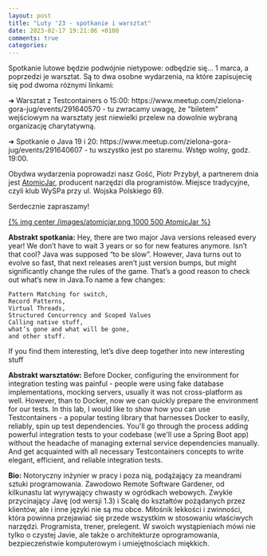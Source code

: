 ```yaml
---
layout: post
title: "Luty '23 - spotkanie i warsztat"
date: 2023-02-17 19:21:06 +0100
comments: true
categories: 
---
```


Spotkanie lutowe będzie podwójnie nietypowe: odbędzie się... 1 marca, a poprzedzi je warsztat. Są to dwa osobne wydarzenia, na które zapisujecię się pod dwoma różnymi linkami:
<p>
➜ Warsztat z Testcontainers o 15:00: https://www.meetup.com/zielona-gora-jug/events/291640570 - tu zwracamy uwagę, że "biletem" wejściowym na warsztaty jest niewielki przelew na dowolnie wybraną organizację charytatywną.
	
<p>
➜ Spotkanie o Java 19 i 20: https://www.meetup.com/zielona-gora-jug/events/291640607 - tu wszystko jest po staremu. Wstęp wolny, godz. 19:00.

<p>
Obydwa wydarzenia poprowadzi nasz Gość, Piotr Przybył, a partnerem dnia jest <a href="https://www.atomicjar.com/" target="_blank">AtomicJar</a>, producent narzędzi dla programistów. Miejsce tradycyjne, czyli klub WySPa przy ul. Wojska Polskiego 69.
	
Serdecznie zapraszamy!


[{% img center /images/atomicjar.png 1000 500 AtomicJar %}](https://www.atomicjar.com/)

<!-- more -->

<b>Abstrakt spotkania:</b>
Hey, there are two major Java versions released every year! We don’t have to wait 3 years or so for new features anymore. Isn’t that cool?
Java was supposed “to be slow”. However, Java turns out to evolve so fast, that next releases aren’t just version bumps, but might significantly change the rules of the game. That’s a good reason to check out what’s new in Java.To name a few changes:

    Pattern Matching for switch,
    Record Patterns,
    Virtual Threads,
    Structured Concurrency and Scoped Values
    Calling native stuff,
    what’s gone and what will be gone,
    and other stuff.

If you find them interesting, let’s dive deep together into new interesting stuff

<b>Abstrakt warsztatów:</b>
Before Docker, configuring the environment for integration testing was painful - people were using fake database implementations, mocking servers, usually it was not cross-platform as well. However, than to Docker, now we can quickly prepare the environment for our tests.
In this lab, I would like to show how you can use Testcontainers - a popular testing library that harnesses Docker to easily, reliably, spin up test dependencies.
You'll go through the process adding powerful integration tests to your codebase (we'll use a Spring Boot app) without the headache of managing external service dependencies manually. And get acquainted with all necessary Testcontainers concepts to write elegant, efficient, and reliable integration tests.

<b>Bio:</b>
Notoryczny inżynier w pracy i poza nią, podążający za meandrami sztuki programowania. Zawodowo Remote Software Gardener, od kilkunastu lat wyrywający chwasty w ogródkach webowych. Zwykle przycinający Javę (od wersji 1.3) i Scalę do kształtów pożądanych przez klientów, ale i inne języki nie są mu obce. Miłośnik lekkości i zwinności, która powinna przejawiać się przede wszystkim w stosowaniu właściwych narzędzi. Programista, trener, prelegent. W swoich wystąpieniach mówi nie tylko o czystej Javie, ale także o architekturze oprogramowania, bezpieczeństwie komputerowym i umiejętnościach miękkich.